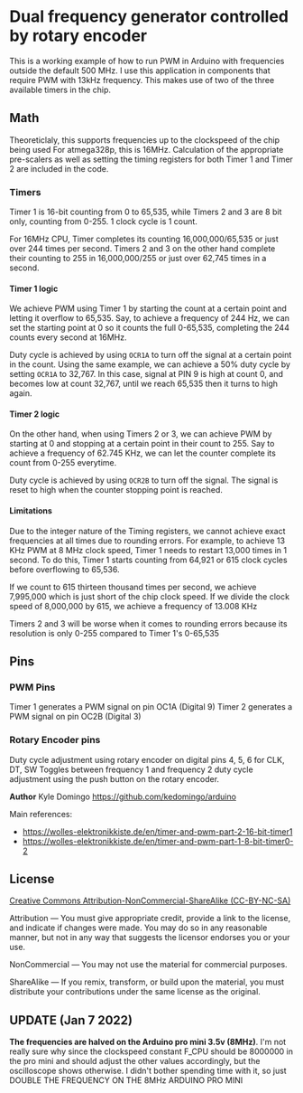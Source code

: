 # Dual frequency generator controlled by rotary encoder

This is a working example of how to run PWM in Arduino with frequencies outside the default 500 MHz.
I use this application in components that require PWM with 13kHz frequency. This makes use of two of 
the three available timers in the chip.

## Math

Theoreticlaly, this supports frequencies up to the clockspeed of the chip being used
For atmega328p, this is 16MHz. Calculation of the appropriate pre-scalers
as well as setting the timing registers for both Timer 1 and Timer 2 are included in the code.

### Timers

Timer 1 is 16-bit counting from 0 to 65,535, while Timers 2 and 3 are 8 bit 
only, counting from 0-255. 1 clock cycle is 1 count.

For 16MHz CPU, Timer completes its counting 16,000,000/65,535 or just over 244 times per second.
Timers 2 and 3 on the other hand complete their counting to 255 in 16,000,000/255 or just over 62,745
times in a second.

#### Timer 1 logic

We achieve PWM using Timer 1 by starting the count at a certain point and letting it overflow to 65,535.
Say, to achieve a frequency of 244 Hz, we can set the starting point at 0 so it counts the full 0-65,535,
completing the 244 counts every second at 16MHz.

Duty cycle is achieved by using `OCR1A` to turn off the signal at a certain point in the count. Using the
same example, we can achieve a 50% duty cycle by setting `OCR1A` to 32,767. In this case, signal at PIN 9
is high at count 0, and becomes low at count 32,767, until we reach 65,535 then it turns to high again.

#### Timer 2 logic

On the other hand, when using Timers 2 or 3, we can achieve PWM by starting at 0 and stopping at a certain
point in their count to 255. Say to achieve a frequency of 62.745 KHz, we can let the counter complete its
count from 0-255 everytime.

Duty cycle is achieved by using `OCR2B` to turn off the signal. The signal is reset to high when the 
counter stopping point is reached.

#### Limitations

Due to the integer nature of the Timing registers, we cannot achieve exact frequencies at all 
times due to rounding errors. For example, to achieve 13 KHz PWM at 8 MHz clock speed, Timer 1 needs to 
restart 13,000 times in 1 second. To do this, Timer 1 starts counting from 64,921 or 615 clock cycles
before overflowing to 65,536.

If we count to 615 thirteen thousand times per second, we achieve 7,995,000 which is just short of the chip clock speed.
If we divide the clock speed of 8,000,000 by 615, we achieve a frequency of 13.008 KHz

Timers 2 and 3 will be worse when it comes to rounding errors because its resolution is only 0-255 compared to Timer 1's 0-65,535

## Pins

### PWM Pins
Timer 1 generates a PWM signal on pin OC1A (Digital 9)
Timer 2 generates a PWM signal on pin OC2B (Digital 3)

### Rotary Encoder pins

Duty cycle adjustment using rotary encoder on digital pins 4, 5, 6 for CLK, DT, SW
Toggles between frequency 1 and frequency 2 duty cycle adjustment using
the push button on the rotary encoder.



**Author** Kyle Domingo https://github.com/kedomingo/arduino

Main references:
 - https://wolles-elektronikkiste.de/en/timer-and-pwm-part-2-16-bit-timer1
 - https://wolles-elektronikkiste.de/en/timer-and-pwm-part-1-8-bit-timer0-2


## License
[Creative Commons Attribution-NonCommercial-ShareAlike (CC-BY-NC-SA)](https://creativecommons.org/licenses/by-nc-sa/4.0/)

Attribution — You must give appropriate credit, provide a link to the license, and indicate if changes were made. You may do so in any reasonable manner, but not in any way that suggests the licensor endorses you or your use.

NonCommercial — You may not use the material for commercial purposes.

ShareAlike — If you remix, transform, or build upon the material, you must distribute your contributions under the same license as the original.


## UPDATE (Jan 7 2022)
**The frequencies are halved on the Arduino pro mini 3.5v (8MHz)**. I'm not 
really sure why since the clockspeed constant F_CPU should be 8000000 in the pro mini
and should adjust the other values accordingly, but the oscilloscope shows otherwise.
I didn't bother spending time with it, so just DOUBLE THE FREQUENCY ON THE 8MHz ARDUINO PRO MINI

